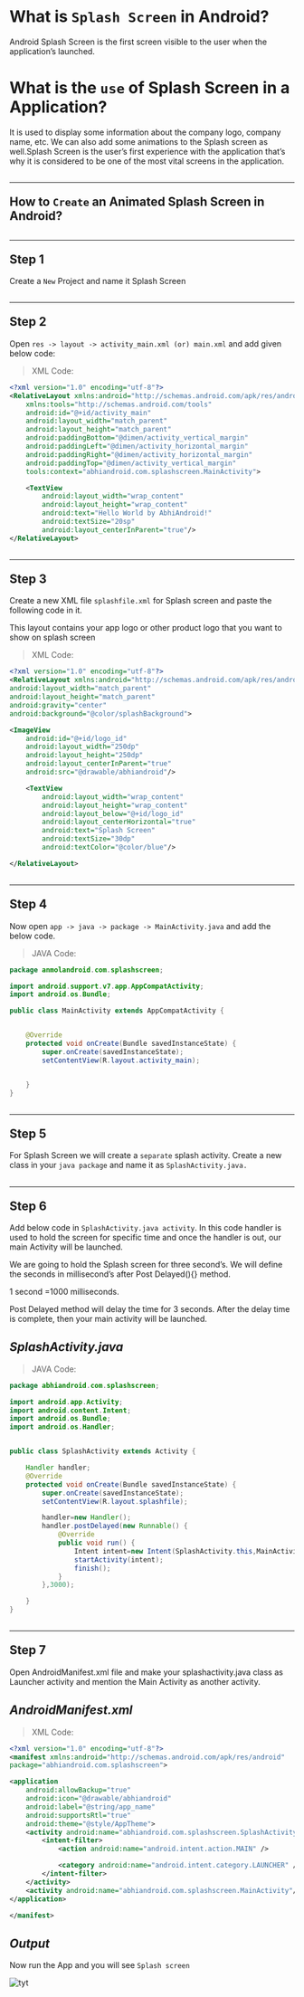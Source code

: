 # **What is `Splash Screen` in Android?**

Android Splash Screen is the first screen visible to the user when the application’s launched. 

# **What is the `use` of Splash Screen in a Application?**

It is used to display some information about the company logo, company name, etc. We can also add some animations to the Splash 
screen as well.Splash Screen is the user’s first experience with the application that’s why it is considered to be one of the most 
vital screens in the application.


## <hr> **How to `Create` an Animated Splash Screen in Android?** </hr>

## <hr> Step 1 </hr> 
Create a `New` Project and name it Splash Screen 

## <hr> Step 2 </hr>
Open `res -> layout -> activity_main.xml (or) main.xml` and add given  below code:

> XML Code:
```xml
<?xml version="1.0" encoding="utf-8"?>
<RelativeLayout xmlns:android="http://schemas.android.com/apk/res/android"
    xmlns:tools="http://schemas.android.com/tools"
    android:id="@+id/activity_main"
    android:layout_width="match_parent"
    android:layout_height="match_parent"
    android:paddingBottom="@dimen/activity_vertical_margin"
    android:paddingLeft="@dimen/activity_horizontal_margin"
    android:paddingRight="@dimen/activity_horizontal_margin"
    android:paddingTop="@dimen/activity_vertical_margin"
    tools:context="abhiandroid.com.splashscreen.MainActivity">

    <TextView
        android:layout_width="wrap_content"
        android:layout_height="wrap_content"
        android:text="Hello World by AbhiAndroid!"
        android:textSize="20sp"
        android:layout_centerInParent="true"/>
</RelativeLayout>
```

## <hr> Step 3 </hr> 
Create a new XML file `splashfile.xml` for Splash screen and paste the following code in it.

This layout contains your app logo or other product logo that you want to show on splash screen

> XML Code:
```xml
<?xml version="1.0" encoding="utf-8"?>
<RelativeLayout xmlns:android="http://schemas.android.com/apk/res/android"
android:layout_width="match_parent"
android:layout_height="match_parent"
android:gravity="center"
android:background="@color/splashBackground">

<ImageView
    android:id="@+id/logo_id"
    android:layout_width="250dp"
    android:layout_height="250dp"
    android:layout_centerInParent="true"
    android:src="@drawable/abhiandroid"/>

    <TextView
        android:layout_width="wrap_content"
        android:layout_height="wrap_content"
        android:layout_below="@+id/logo_id"
        android:layout_centerHorizontal="true"
        android:text="Splash Screen"
        android:textSize="30dp"
        android:textColor="@color/blue"/>

</RelativeLayout>
```

## <hr> Step 4 </hr>
 Now open `app -> java -> package -> MainActivity.java` and add the below code.

> JAVA Code:
```java
package anmolandroid.com.splashscreen;

import android.support.v7.app.AppCompatActivity;
import android.os.Bundle;

public class MainActivity extends AppCompatActivity {


    @Override
    protected void onCreate(Bundle savedInstanceState) {
        super.onCreate(savedInstanceState);
        setContentView(R.layout.activity_main);


    }
}
```
## <hr>  Step 5</hr> 
For Splash Screen we will create a `separate` splash activity. Create a new class in your `java package` and name it as `SplashActivity.java.`

## <hr>  Step 6 </hr> 
Add below code in `SplashActivity.java activity`. In this code handler is used to hold the screen for specific time and once the handler is out, our main Activity will be launched. 

We are going to hold the Splash screen for three second’s. We will define the seconds in millisecond’s after Post Delayed(){} method.

1 second =1000 milliseconds.

Post Delayed method will delay the time for 3 seconds. After the delay time is complete, then your main activity will be launched.

## *SplashActivity.java* 

> JAVA Code:
```java
package abhiandroid.com.splashscreen;

import android.app.Activity;
import android.content.Intent;
import android.os.Bundle;
import android.os.Handler;


public class SplashActivity extends Activity {

    Handler handler;
    @Override
    protected void onCreate(Bundle savedInstanceState) {
        super.onCreate(savedInstanceState);
        setContentView(R.layout.splashfile);

        handler=new Handler();
        handler.postDelayed(new Runnable() {
            @Override
            public void run() {
                Intent intent=new Intent(SplashActivity.this,MainActivity.class);
                startActivity(intent);
                finish();
            }
        },3000);

    }
}
```
## <hr> Step 7</hr> 
Open AndroidManifest.xml file and make your splashactivity.java class as Launcher activity and mention the Main Activity as another activity.

## *AndroidManifest.xml*

> XML Code:
```xml
<?xml version="1.0" encoding="utf-8"?>
<manifest xmlns:android="http://schemas.android.com/apk/res/android"
package="abhiandroid.com.splashscreen">

<application
    android:allowBackup="true"
    android:icon="@drawable/abhiandroid"
    android:label="@string/app_name"
    android:supportsRtl="true"
    android:theme="@style/AppTheme">
    <activity android:name="abhiandroid.com.splashscreen.SplashActivity">
        <intent-filter>
            <action android:name="android.intent.action.MAIN" />

            <category android:name="android.intent.category.LAUNCHER" />
        </intent-filter>
    </activity>
    <activity android:name="abhiandroid.com.splashscreen.MainActivity"/>
</application>

</manifest>
```

## *Output*

Now run the App and you will see `Splash screen`

![tyt](https://abhiandroid.com/programming/wp-content/uploads/2017/10/Splash-Screen-Example-2-In-Android-Studio.gif)





